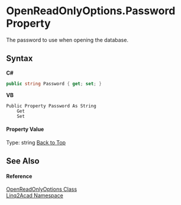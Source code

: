 # OpenReadOnlyOptions.Password Property 
 

The password to use when opening the database.

## Syntax

**C#**<br />
``` C#
public string Password { get; set; }
```

**VB**<br />
``` VB
Public Property Password As String
	Get
	Set
```


#### Property Value
Type: string
<a href="#OpenReadOnlyOptionsPassword-Property">Back to Top</a>

## See Also


#### Reference
<a href="T_Linq2Acad_OpenReadOnlyOptions.md#OpenReadOnlyOptions-Class">OpenReadOnlyOptions Class</a><br /><a href="N_Linq2Acad.md#Linq2Acad-Namespace">Linq2Acad Namespace</a><br />
